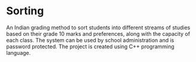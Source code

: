 # Sorting
An Indian grading method to sort students into different streams of studies based on their grade 10 marks and preferences, along with the capacity of each class. The system can be used by school administration and is password protected. The project is created using C++ programming language.
